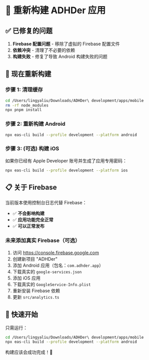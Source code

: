 # 🔄 重新构建 ADHDer 应用

## ✅ 已修复的问题

1. **Firebase 配置问题** - 移除了虚拟的 Firebase 配置文件
2. **依赖冲突** - 清理了不必要的依赖
3. **构建失败** - 修复了导致 Android 构建失败的问题

## 🚀 现在重新构建

### 步骤 1: 清理缓存
```bash
cd /Users/lingyaliu/Downloads/ADHDer\ development/apps/mobile
rm -rf node_modules
npx pnpm install
```

### 步骤 2: 重新构建 Android
```bash
npx eas-cli build --profile development --platform android
```

### 步骤 3: (可选) 构建 iOS
如果你已经有 Apple Developer 账号并生成了应用专用密码：
```bash
npx eas-cli build --profile development --platform ios
```

## 📋 关于 Firebase

当前版本使用控制台日志代替 Firebase：
- ✅ **不会影响构建**
- ✅ **应用功能完全正常**
- ✅ **可以正常发布**

### 未来添加真实 Firebase（可选）

1. 访问 https://console.firebase.google.com
2. 创建新项目 "ADHDer"
3. 添加 Android 应用（包名：`com.adhder.app`）
4. 下载真实的 `google-services.json`
5. 添加 iOS 应用
6. 下载真实的 `GoogleService-Info.plist`
7. 重新安装 Firebase 依赖
8. 更新 `src/analytics.ts`

## 🎯 快速开始

只需运行：
```bash
cd /Users/lingyaliu/Downloads/ADHDer\ development/apps/mobile
npx eas-cli build --profile development --platform android
```

构建应该会成功完成！🎉

